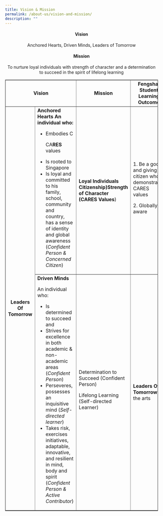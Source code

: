 ```yaml
---
title: Vision & Mission
permalink: /about-us/vision-and-mission/
description: ""
---
```

<h4 style="text-align: center;"><strong>Vision</strong></h4>
<p style="text-align: center;">Anchored Hearts, Driven Minds, Leaders of Tomorrow</p>
<h4 style="text-align: center;"><strong>Mission</strong></h4>
<p style="text-align: center;">To nurture loyal individuals with strength of character and a determination to succeed in the spirit of lifelong learning</p>
<table border="1" cellspacing="0" cellpadding="0">
<tbody>
<tr>
<td style="text-align: center;" colspan="2">
<p><strong>Vision</strong></p>
</td>
<td style="text-align: center;"><strong>Mission</strong></td>
<td style="text-align: center;"><strong>&nbsp;Fengshan Student Learning Outcome</strong></td>
</tr>
<tr>
<td rowspan="2">
<p style="text-align: center;"><strong>Leaders Of Tomorrow</strong></p>
</td>
<td><strong>Anchored Hearts An individual who:</strong>
<ul>
<li>Embodies C         <!-- /\* Font Definitions \*/ @font-face {font-family:SimSun; panose-1:2 1 6 0 3 1 1 1 1 1; mso-font-alt:宋体; mso-font-charset:134; mso-generic-font-family:auto; mso-font-pitch:variable; mso-font-signature:3 680460288 22 0 262145 0;} @font-face {font-family:"Cambria Math"; panose-1:2 4 5 3 5 4 6 3 2 4; mso-font-charset:0; mso-generic-font-family:roman; mso-font-pitch:variable; mso-font-signature:-536869121 1107305727 33554432 0 415 0;} @font-face {font-family:"\\@SimSun"; panose-1:2 1 6 0 3 1 1 1 1 1; mso-font-charset:134; mso-generic-font-family:auto; mso-font-pitch:variable; mso-font-signature:3 680460288 22 0 262145 0;} /\* Style Definitions \*/ p.MsoNormal, li.MsoNormal, div.MsoNormal {mso-style-unhide:no; mso-style-qformat:yes; mso-style-parent:""; margin:0in; mso-pagination:widow-orphan; font-size:12.0pt; font-family:"Times New Roman",serif; mso-fareast-font-family:"Times New Roman"; mso-fareast-language:EN-US; mso-bidi-language:AR-SA;} .MsoChpDefault {mso-style-type:export-only; mso-default-props:yes; font-size:10.0pt; mso-ansi-font-size:10.0pt; mso-bidi-font-size:10.0pt;} @page WordSection1 {size:8.5in 11.0in; margin:1.0in 1.0in 1.0in 1.0in; mso-header-margin:.5in; mso-footer-margin:.5in; mso-paper-source:0;} div.WordSection1 {page:WordSection1;} -->

CA**RES** values</li>
<li>Is rooted to Singapore</li>
<li>Is loyal and committed to his family, school, community and country, has a sense of identity and global awareness (<em>Confident Person &amp; Concerned Citizen</em>)</li>
</ul>
</td>
<td><strong>Loyal Individuals Citizenship)Strength of Character (<!-- /\* Font Definitions \*/ @font-face {font-family:SimSun; panose-1:2 1 6 0 3 1 1 1 1 1; mso-font-alt:宋体; mso-font-charset:134; mso-generic-font-family:auto; mso-font-pitch:variable; mso-font-signature:3 680460288 22 0 262145 0;} @font-face {font-family:"Cambria Math"; panose-1:2 4 5 3 5 4 6 3 2 4; mso-font-charset:0; mso-generic-font-family:roman; mso-font-pitch:variable; mso-font-signature:-536869121 1107305727 33554432 0 415 0;} @font-face {font-family:"\\@SimSun"; panose-1:2 1 6 0 3 1 1 1 1 1; mso-font-charset:134; mso-generic-font-family:auto; mso-font-pitch:variable; mso-font-signature:3 680460288 22 0 262145 0;} /\* Style Definitions \*/ p.MsoNormal, li.MsoNormal, div.MsoNormal {mso-style-unhide:no; mso-style-qformat:yes; mso-style-parent:""; margin:0in; mso-pagination:widow-orphan; font-size:12.0pt; font-family:"Times New Roman",serif; mso-fareast-font-family:"Times New Roman"; mso-fareast-language:EN-US; mso-bidi-language:AR-SA;} .MsoChpDefault {mso-style-type:export-only; mso-default-props:yes; font-size:10.0pt; mso-ansi-font-size:10.0pt; mso-bidi-font-size:10.0pt;} @page WordSection1 {size:8.5in 11.0in; margin:1.0in 1.0in 1.0in 1.0in; mso-header-margin:.5in; mso-footer-margin:.5in; mso-paper-source:0;} div.WordSection1 {page:WordSection1;} -->CARES Values</strong>)</td>
<td>1. Be a good and giving citizen who demonstrates CARES values
<p>2. Globally aware</p>
</td>
</tr>
<tr>
<td><strong>Driven Minds</strong>
<p>An individual who:</p>
<ul>
<li>Is determined to succeed and</li>
<li>Strives for excellence in both academic &amp; non-academic areas (<em>Confident Person</em>)</li>
<li>Perseveres, possesses an inquisitive mind (<em>Self-directed learner</em>)</li>
<li>Takes risk, exercises initiatives, adaptable, innovative, and resilient in mind, body and spirit (<em>Confident Person &amp; Active Contributor</em>)</li>
</ul>
</td>
<td>Determination to Succeed (Confident Person)
<p>Lifelong Learning (Self-directed Learner)</p>
</td>
<td>
<p><strong>Leaders Of Tomorrow</strong>&nbsp;of the arts</p>
</td>
</tr>
</tbody>
</table>